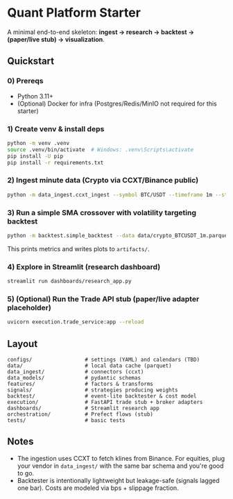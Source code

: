 # Quant Platform Starter

A minimal end-to-end skeleton: **ingest → research → backtest → (paper/live stub) → visualization**.

## Quickstart

### 0) Prereqs
- Python 3.11+
- (Optional) Docker for infra (Postgres/Redis/MinIO not required for this starter)

### 1) Create venv & install deps
```bash
python -m venv .venv
source .venv/bin/activate  # Windows: .venv\Scripts\activate
pip install -U pip
pip install -r requirements.txt
```

### 2) Ingest minute data (Crypto via CCXT/Binance public)
```bash
python -m data_ingest.ccxt_ingest --symbol BTC/USDT --timeframe 1m --start 2024-01-01 --end 2024-01-03 --out data/crypto_BTCUSDT_1m.parquet
```

### 3) Run a simple SMA crossover with volatility targeting backtest
```bash
python -m backtest.simple_backtest --data data/crypto_BTCUSDT_1m.parquet --fast 50 --slow 200 --vol_lookback 1440 --target_vol 0.2 --fee_bps 10
```

This prints metrics and writes plots to `artifacts/`.

### 4) Explore in Streamlit (research dashboard)
```bash
streamlit run dashboards/research_app.py
```

### 5) (Optional) Run the Trade API stub (paper/live adapter placeholder)
```bash
uvicorn execution.trade_service:app --reload
```

## Layout
```
configs/                 # settings (YAML) and calendars (TBD)
data/                    # local data cache (parquet)
data_ingest/             # connectors (ccxt)
data_models/             # pydantic schemas
features/                # factors & transforms
signals/                 # strategies producing weights
backtest/                # event-lite backtester & cost model
execution/               # FastAPI trade stub + broker adapters
dashboards/              # Streamlit research app
orchestration/           # Prefect flows (stub)
tests/                   # basic tests
```

## Notes
- The ingestion uses CCXT to fetch klines from Binance. For equities, plug your vendor in `data_ingest/` with the same bar schema and you're good to go.
- Backtester is intentionally lightweight but leakage-safe (signals lagged one bar). Costs are modeled via bps + slippage fraction.

